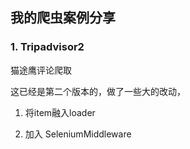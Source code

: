 ## 我的爬虫案例分享

### 1. Tripadvisor2

猫途鹰评论爬取  

这已经是第二个版本的，做了一些大的改动，

1. 将item融入loader

2. 加入 SeleniumMiddleware 
